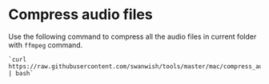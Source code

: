 # Compress audio files

Use the following command to compress all the audio files in current folder with `ffmpeg` command.

```
`curl https://raw.githubusercontent.com/swanwish/tools/master/mac/compress_audio.sh | bash`
```
